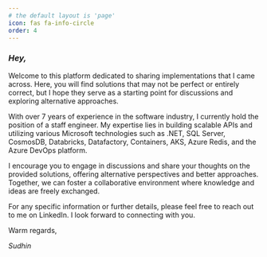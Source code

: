 ```yaml
---
# the default layout is 'page'
icon: fas fa-info-circle
order: 4
---
```


### _Hey,_

Welcome to this platform dedicated to sharing implementations that I came across. Here, you will find solutions that may not be perfect or entirely correct, but I hope they serve as a starting point for discussions and exploring alternative approaches.

With over 7 years of experience in the software industry, I currently hold the position of a staff engineer. My expertise lies in building scalable APIs and utilizing various Microsoft technologies such as .NET, SQL Server, CosmosDB, Databricks, Datafactory, Containers, AKS, Azure Redis, and the Azure DevOps platform.

I encourage you to engage in discussions and share your thoughts on the provided solutions, offering alternative perspectives and better approaches. Together, we can foster a collaborative environment where knowledge and ideas are freely exchanged.

For any specific information or further details, please feel free to reach out to me on LinkedIn. I look forward to connecting with you.

Warm regards,

_Sudhin_
